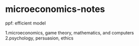 # microeconomics-notes
ppf: efficient model

1.microeconomics, game theory, mathematics, and computers
2.psychology, persuasion, ethics
